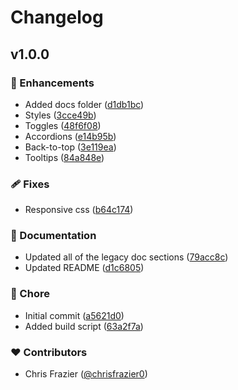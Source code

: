 # Changelog

## v1.0.0

### 🚀 Enhancements

- Added docs folder ([d1db1bc](https://github.com/Frazier-Software/wisp/commit/d1db1bc))
- Styles ([3cce49b](https://github.com/Frazier-Software/wisp/commit/3cce49b))
- Toggles ([48f6f08](https://github.com/Frazier-Software/wisp/commit/48f6f08))
- Accordions ([e14b95b](https://github.com/Frazier-Software/wisp/commit/e14b95b))
- Back-to-top ([3e119ea](https://github.com/Frazier-Software/wisp/commit/3e119ea))
- Tooltips ([84a848e](https://github.com/Frazier-Software/wisp/commit/84a848e))

### 🩹 Fixes

- Responsive css ([b64c174](https://github.com/Frazier-Software/wisp/commit/b64c174))

### 📖 Documentation

- Updated all of the legacy doc sections ([79acc8c](https://github.com/Frazier-Software/wisp/commit/79acc8c))
- Updated README ([d1c6805](https://github.com/Frazier-Software/wisp/commit/d1c6805))

### 🏡 Chore

- Initial commit ([a5621d0](https://github.com/Frazier-Software/wisp/commit/a5621d0))
- Added build script ([63a2f7a](https://github.com/Frazier-Software/wisp/commit/63a2f7a))

### ❤️ Contributors

- Chris Frazier ([@chrisfrazier0](http://github.com/chrisfrazier0))
